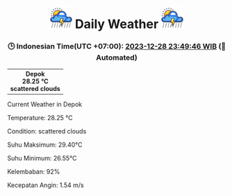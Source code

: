 # <h1 align=center><img height=50 src=images/cloud.png> Daily Weather <img height=50 src=images/cloud.png></h1>
<h3 align=center>🕒 Indonesian Time(UTC +07:00): <u>2023-12-28 23:49:46 WIB</u> (🤖Automated)</h3>

<table align=center>
<tr>
<td align=center><b>Depok</b><br><b>28.25 °C</b><br><b>scattered clouds</b></td>
</tr>
</table>

Current Weather in Depok

Temperature: 28.25 °C

Condition: scattered clouds

Suhu Maksimum: 29.40°C

Suhu Minimum: 26.55°C

Kelembaban: 92%

Kecepatan Angin: 1.54 m/s

